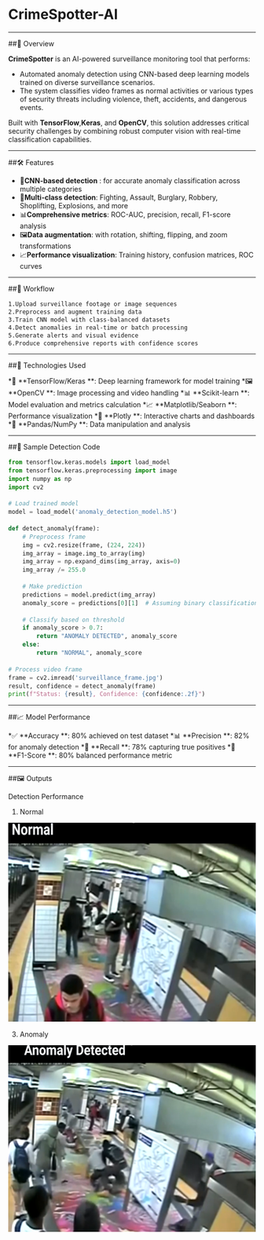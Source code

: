 # CrimeSpotter-AI


---

##📌 Overview

**CrimeSpotter**  is an AI-powered surveillance monitoring tool that performs:

* Automated anomaly detection using CNN-based deep learning models trained on diverse  surveillance scenarios. 
* The system classifies video frames as normal activities or various types of security threats including violence, theft, accidents, and dangerous events.

Built with **TensorFlow**,**Keras**, and **OpenCV**, this solution addresses critical security challenges by combining robust computer vision with real-time classification capabilities.

---

##🛠️ Features

* 🧠**CNN-based detection** : for accurate anomaly classification across multiple categories
* 🚨**Multi-class detection**: Fighting, Assault, Burglary, Robbery, Shoplifting, Explosions, and more
* 📊**Comprehensive metrics**: ROC-AUC, precision, recall, F1-score analysis
* 🖼️**Data augmentation**: with rotation, shifting, flipping, and zoom transformations
* 📈**Performance visualization**: Training history, confusion matrices, ROC curves

---

##🔁 Workflow

```
1.Upload surveillance footage or image sequences
2.Preprocess and augment training data
3.Train CNN model with class-balanced datasets
4.Detect anomalies in real-time or batch processing
5.Generate alerts and visual evidence
6.Produce comprehensive reports with confidence scores
```


---

##🚀 Technologies Used

*🧠 **TensorFlow/Keras **: Deep learning framework for model training
*🖼️  **OpenCV **: Image processing and video handling
*📊  **Scikit-learn **: Model evaluation and metrics calculation
*📈  **Matplotlib/Seaborn **: Performance visualization
*🎨  **Plotly **: Interactive charts and dashboards
*🐼  **Pandas/NumPy **: Data manipulation and analysis

---

##🧪 Sample Detection Code
```python
from tensorflow.keras.models import load_model
from tensorflow.keras.preprocessing import image
import numpy as np
import cv2

# Load trained model
model = load_model('anomaly_detection_model.h5')

def detect_anomaly(frame):
    # Preprocess frame
    img = cv2.resize(frame, (224, 224))
    img_array = image.img_to_array(img)
    img_array = np.expand_dims(img_array, axis=0)
    img_array /= 255.0
    
    # Make prediction
    predictions = model.predict(img_array)
    anomaly_score = predictions[0][1]  # Assuming binary classification
    
    # Classify based on threshold
    if anomaly_score > 0.7:
        return "ANOMALY DETECTED", anomaly_score
    else:
        return "NORMAL", anomaly_score

# Process video frame
frame = cv2.imread('surveillance_frame.jpg')
result, confidence = detect_anomaly(frame)
print(f"Status: {result}, Confidence: {confidence:.2f}")
```

---

##📈 Model Performance

*✅ **Accuracy **: 80% achieved on test dataset
*📊 **Precision **: 82% for anomaly detection
*🔁 **Recall **: 78% capturing true positives
*🎯 **F1-Score **: 80% balanced performance metric

---

##🖼️ Outputs

Detection Performance

1) Normal

 ![Alt text](Sample2.png)
 
3) Anomaly

![Alt text](sample1.png)








